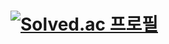 # [![Solved.ac 프로필](http://mazassumnida.wtf/api/generate_badge?boj=dltmdwls1227)](https://solved.ac/dltmdwls1227)
